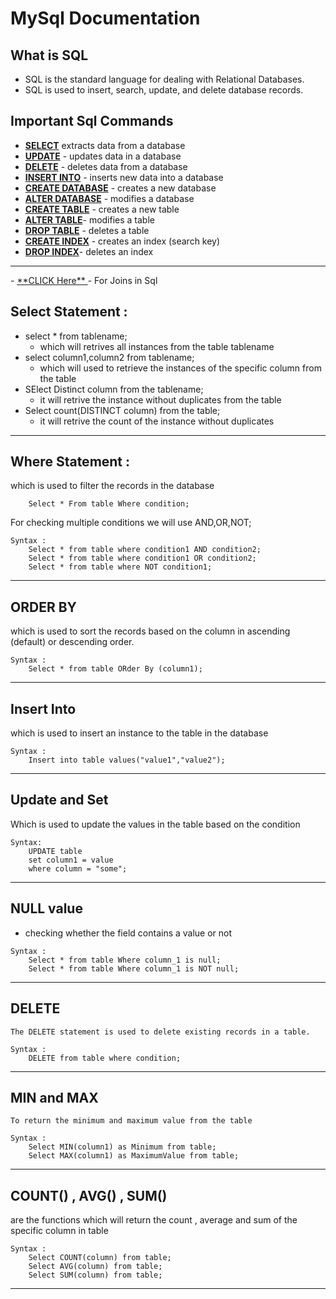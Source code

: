 # MySql Documentation 
## What is SQL
- SQL is the standard language for dealing with Relational Databases.
- SQL is used to insert, search, update, and delete database records.
## Important Sql Commands 
- <a href="#" class="button danger"> **SELECT**</a>  extracts data from a database
- <a href="#" class="button danger"> **UPDATE**</a>  - updates data in a database
- <a href="#" class="button danger"> **DELETE**</a> - deletes data from a database
- <a href="#" class="button danger"> **INSERT INTO**</a> - inserts new data into a database
- <a href="#" class="button danger"> **CREATE DATABASE**</a> - creates a new database
- <a href="#" class="button danger"> **ALTER DATABASE**</a> - modifies a database
- <a href="#" class="button danger"> **CREATE TABLE**</a> - creates a new table
- <a href="#" class="button danger"> **ALTER TABLE**</a>- modifies a table
- <a href="#" class="button danger"> **DROP TABLE**</a> - deletes a table
- <a href="#" class="button danger"> **CREATE INDEX**</a> - creates an index (search key)
- <a href="#" class="button danger"> **DROP INDEX**</a>- deletes an index
<hr>
- <a href="https://github.com/GuruNadh552/MySql-Documentation/blob/main/Joins.md" class="button danger"> **CLICK Here** </a> - For Joins in Sql

## Select Statement :
- select * from tablename;
	- which will retrives all instances from the table tablename
- select column1,column2 from tablename;
	- which will used to retrieve the instances of the specific column from the table
- SElect Distinct column from the tablename;
	- it will retrive the instance without duplicates from the table
- Select count(DISTINCT column) from the table;
	- it will retrive the count of the instance without duplicates
------------------------------------------------------------------------------------------
## Where Statement :
which is used to filter the records in the database 

```
	Select * From table Where condition;
```

For checking multiple conditions we will use AND,OR,NOT;

```
Syntax :
	Select * from table where condition1 AND condition2;
	Select * from table where condition1 OR condition2;
	Select * from table where NOT condition1;
```
-------------------------------------------------------------------------------------------
## ORDER BY
which is used to sort the records based on the column in ascending (default) or descending order.

```
Syntax : 
	Select * from table ORder By (column1);
```

-------------------------------------------------------------------------------------------------
## Insert Into 
which is used to insert an instance to the table in the database

```
Syntax :
	Insert into table values("value1","value2");
```

--------------------------------------------------------------------------------------------------
## Update and Set
Which is used to update the values in the table based on the condition

```
Syntax:
	UPDATE table
	set column1 = value
	where column = "some";
```
---------------------------------------------------------------------------------------------------
## NULL value 
- checking whether the field contains a value or not

```
Syntax :
	Select * from table Where column_1 is null;
	Select * from table Where column_1 is NOT null;
```
--------------------------------------------------------------------------------------------------
## DELETE
	The DELETE statement is used to delete existing records in a table.
```
Syntax :
	DELETE from table where condition;
```
--------------------------------------------------------------------------------------------------
## MIN and MAX 
	To return the minimum and maximum value from the table 
```
Syntax :
	Select MIN(column1) as Minimum from table;
	Select MAX(column1) as MaximumValue from table;
```
--------------------------------------------------------------------------------------------------
## COUNT() , AVG() , SUM()
are the functions which will return the count , average and sum of the specific column in table

```
Syntax :
	Select COUNT(column) from table;
	Select AVG(column) from table;
	Select SUM(column) from table;
```
--------------------------------------------------------------------------------------------------
